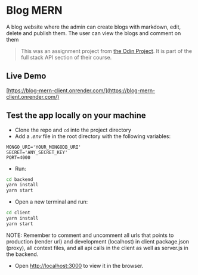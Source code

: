 # Blog MERN

A blog website where the admin can create blogs with markdown, edit, delete and publish them. The user can view the blogs and comment on them

> This was an assignment project from [the Odin Project](https://www.theodinproject.com/lessons/nodejs-blog-api). It is part of the full stack API section of their course.

## Live Demo

[https://blog-mern-client.onrender.com/](https://blog-mern-client.onrender.com/)

## Test the app locally on your machine

- Clone the repo and `cd` into the project directory
- Add a _.env_ file in the root directory with the following variables:

```dotenv
MONGO_URI='YOUR_MONGODB_URI'
SECRET='ANY_SECRET_KEY'
PORT=4000
```

- Run:

```bash
cd backend
yarn install
yarn start
```

- Open a new terminal and run:

```bash
cd client
yarn install
yarn start
```

NOTE: Remember to comment and uncomment all urls that points to production (render url) and development (localhost) in client package.json (proxy), all context files, and all api calls in the client as well as server.js in the backend.

- Open [http://localhost:3000](http://localhost:3000) to view it in the browser.

